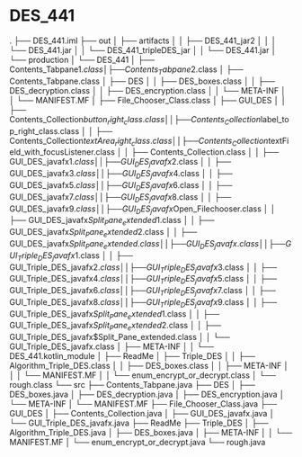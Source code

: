 # DES_441
.
├── DES_441.iml
├── out
│   ├── artifacts
│   │   ├── DES_441_jar2
│   │   │   └── DES_441.jar
│   │   └── DES_441_tripleDES_jar
│   │       └── DES_441.jar
│   └── production
│       └── DES_441
│           ├── Contents_Tabpane$1.class
│           ├── Contents_Tabpane$2.class
│           ├── Contents_Tabpane.class
│           ├── DES
│           │   ├── DES_boxes.class
│           │   ├── DES_decryption.class
│           │   ├── DES_encryption.class
│           │   └── META-INF
│           │       └── MANIFEST.MF
│           ├── File_Chooser_Class.class
│           ├── GUI_DES
│           │   ├── Contents_Collection$button_right_class.class
│           │   ├── Contents_Collection$label_top_right_class.class
│           │   ├── Contents_Collection$textArea_right_class.class
│           │   ├── Contents_Collection$textField_with_focusListener.class
│           │   ├── Contents_Collection.class
│           │   ├── GUI_DES_javafx$1.class
│           │   ├── GUI_DES_javafx$2.class
│           │   ├── GUI_DES_javafx$3.class
│           │   ├── GUI_DES_javafx$4.class
│           │   ├── GUI_DES_javafx$5.class
│           │   ├── GUI_DES_javafx$6.class
│           │   ├── GUI_DES_javafx$7.class
│           │   ├── GUI_DES_javafx$8.class
│           │   ├── GUI_DES_javafx$9.class
│           │   ├── GUI_DES_javafx$Open_Filechooser.class
│           │   ├── GUI_DES_javafx$Split_Pane_extended$1.class
│           │   ├── GUI_DES_javafx$Split_Pane_extended$2.class
│           │   ├── GUI_DES_javafx$Split_Pane_extended.class
│           │   ├── GUI_DES_javafx.class
│           │   ├── GUI_Triple_DES_javafx$1.class
│           │   ├── GUI_Triple_DES_javafx$2.class
│           │   ├── GUI_Triple_DES_javafx$3.class
│           │   ├── GUI_Triple_DES_javafx$4.class
│           │   ├── GUI_Triple_DES_javafx$5.class
│           │   ├── GUI_Triple_DES_javafx$6.class
│           │   ├── GUI_Triple_DES_javafx$7.class
│           │   ├── GUI_Triple_DES_javafx$8.class
│           │   ├── GUI_Triple_DES_javafx$9.class
│           │   ├── GUI_Triple_DES_javafx$Split_Pane_extended$1.class
│           │   ├── GUI_Triple_DES_javafx$Split_Pane_extended$2.class
│           │   ├── GUI_Triple_DES_javafx$Split_Pane_extended.class
│           │   └── GUI_Triple_DES_javafx.class
│           ├── META-INF
│           │   └── DES_441.kotlin_module
│           ├── ReadMe
│           ├── Triple_DES
│           │   ├── Algorithm_Triple_DES.class
│           │   ├── DES_boxes.class
│           │   ├── META-INF
│           │   │   └── MANIFEST.MF
│           │   └── enum_encrypt_or_decrypt.class
│           └── rough.class
└── src
    ├── Contents_Tabpane.java
    ├── DES
    │   ├── DES_boxes.java
    │   ├── DES_decryption.java
    │   ├── DES_encryption.java
    │   └── META-INF
    │       └── MANIFEST.MF
    ├── File_Chooser_Class.java
    ├── GUI_DES
    │   ├── Contents_Collection.java
    │   ├── GUI_DES_javafx.java
    │   └── GUI_Triple_DES_javafx.java
    ├── ReadMe
    ├── Triple_DES
    │   ├── Algorithm_Triple_DES.java
    │   ├── DES_boxes.java
    │   ├── META-INF
    │   │   └── MANIFEST.MF
    │   └── enum_encrypt_or_decrypt.java
    └── rough.java
